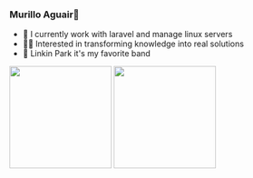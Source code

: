 ### Murillo Aguair👋


- 🔭 I currently work with laravel and manage linux servers
- 👩‍💻 Interested in transforming knowledge into real solutions
- 🎵 Linkin Park it's my favorite band

<div>
  <img height="180em" src = "https://github-readme-stats.vercel.app/api?username=murilloaguiar&show_icons=true&theme=dark">
  <img height="180em" src = "https://github-readme-stats.vercel.app/api/top-langs/?username=murilloaguiar&layout=compact&theme=dark">
</div>

